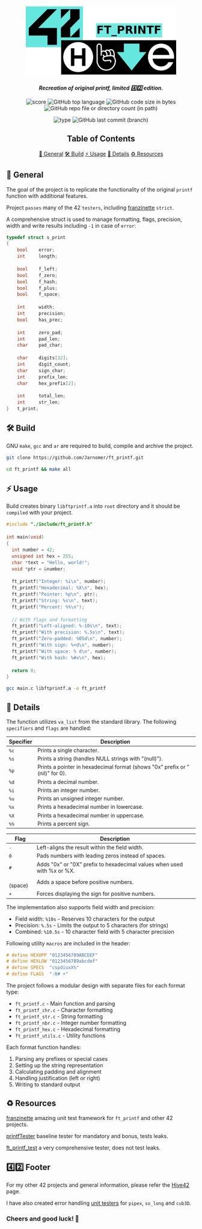 <h1 align="center">
  <img src="assets/ft_printf.png" alt="ft_printf" width="400">
</h1>

<p align="center">
	<b><i>Recreation of original printf, limited 4️⃣2️⃣ edition.</i></b><br>
</p>

<p align="center">
  <img src="https://img.shields.io/badge/Score-100%2F100-lightgreen?style=for-the-badge" alt="score">
  <img src="https://img.shields.io/github/languages/top/Jarnomer/ft_printf?style=for-the-badge&logo=c&label=%20&labelColor=gray&color=lightblue" alt="GitHub top language">
	<img src="https://img.shields.io/github/languages/code-size/Jarnomer/ft_printf?style=for-the-badge&color=lightyellow" alt="GitHub code size in bytes">
  <img src="https://img.shields.io/github/directory-file-count/Jarnomer/ft_printf/sources?style=for-the-badge&label=sources&color=pink" alt="GitHub repo file or directory count (in path)">
</p>

<p align="center">
    <img src="https://img.shields.io/badge/Type-Solo-violet?style=for-the-badge" alt="type">
  <img src="https://img.shields.io/github/last-commit/Jarnomer/ft_printf/main?style=for-the-badge&color=red" alt="GitHub last commit (branch)">
</p>

<div align="center">

## Table of Contents
[📝 General](#-general)
[🛠️ Build](#️-build)
[⚡ Usage](#-usage)
[🚀 Details](#-details)
[♻️ Resources](#️-resources)

</div>

## 📝 General

The goal of the project is to replicate the functionality of the original `printf` function with additional features.

Project `passes` many of the 42 `testers`, including [franzinette](https://github.com/xicodomingues/francinette) `strict`.

A comprehensive struct is used to manage formatting, flags, precision, width and write results including `-1` in case of `error`:

```c
typedef struct s_print
{
	bool	error;
	int		length;

	bool	f_left;
	bool	f_zero;
	bool	f_hash;
	bool	f_plus;
	bool	f_space;

	int		width;
	int		precision;
	bool	has_prec;

	int		zero_pad;
	int		pad_len;
	char	pad_char;

	char	digits[32];
	int		digit_count;
	char	sign_char;
	int		prefix_len;
	char	hex_prefix[2];

	int		total_len;
	int		str_len;
}	t_print;
```

## 🛠️ Build

GNU `make`, `gcc` and `ar` are required to build, compile and archive the project.

```bash
git clone https://github.com/Jarnomer/ft_printf.git
```

```bash
cd ft_printf && make all
```

## ⚡ Usage

Build creates binary `libftprintf.a` into `root` directory and it should be `compiled` with your project.

```c
#include "./include/ft_printf.h"

int main(void)
{
  int number = 42;
  unsigned int hex = 255;
  char *text = "Hello, world!";
  void *ptr = &number;

  ft_printf("Integer: %i\n", number);
  ft_printf("Hexadecimal: %X\n", hex);
  ft_printf("Pointer: %p\n", ptr);
  ft_printf("String: %s\n", text);
  ft_printf("Percent: %%\n");
  
  // With flags and formatting
  ft_printf("Left-aligned: %-10s\n", text);
  ft_printf("With precision: %.5s\n", text);
  ft_printf("Zero-padded: %05d\n", number);
  ft_printf("With sign: %+d\n", number);
  ft_printf("With space: % d\n", number);
  ft_printf("With hash: %#x\n", hex);
  
  return 0;
}
```

```bash
gcc main.c libftprintf.a -o ft_printf
```

## 🚀 Details

The function utilizes `va_list` from the standard library. The following `specifiers` and `flags` are handled:

| **Specifier** | **Description**                                                             |
|---------------|-----------------------------------------------------------------------------|
| `%c`          | Prints a single character.                                                  |
| `%s`          | Prints a string (handles NULL strings with "(null)").                       |
| `%p`          | Prints a pointer in hexadecimal format (shows "0x" prefix or "(nil)" for 0).|
| `%d`          | Prints a decimal number.                                                    |
| `%i`          | Prints an integer number.                                                   |
| `%u`          | Prints an unsigned integer number.                                          |
| `%x`          | Prints a hexadecimal number in lowercase.                                   |
| `%X`          | Prints a hexadecimal number in uppercase.                                   |
| `%%`          | Prints a percent sign.                                                      |

| **Flag**      | **Description**                                                             |
|---------------|-----------------------------------------------------------------------------|
| `-`           | Left-aligns the result within the field width.                              |
| `0`           | Pads numbers with leading zeros instead of spaces.                          |
| `#`           | Adds "0x" or "0X" prefix to hexadecimal values when used with %x or %X.     |
| ` ` (space)   | Adds a space before positive numbers.                                       |
| `+`           | Forces displaying the sign for positive numbers.                            |

The implementation also supports field width and precision:
- Field width: `%10s` - Reserves 10 characters for the output
- Precision: `%.5s` - Limits the output to 5 characters (for strings)
- Combined: `%10.5s` - 10 character field with 5 character precision

Following utility `macros` are included in the header:

```c
# define HEXUPP "0123456789ABCDEF"
# define HEXLOW "0123456789abcdef"
# define SPECS  "cspdiuxX%"
# define FLAGS  "-0# +"
```

The project follows a modular design with separate files for each format type:

- `ft_printf.c` - Main function and parsing
- `ft_printf_chr.c` - Character formatting
- `ft_printf_str.c` - String formatting
- `ft_printf_nbr.c` - Integer number formatting
- `ft_printf_hex.c` - Hexadecimal formatting
- `ft_printf_utils.c` - Utility functions

Each format function handles:

1. Parsing any prefixes or special cases
2. Setting up the string representation
3. Calculating padding and alignment
4. Handling justification (left or right)
5. Writing to standard output

## ♻️ Resources

[franzinette](https://github.com/xicodomingues/francinette) amazing unit test framework for `ft_printf` and other 42 projects.

[printfTester](https://github.com/Tripouille/printfTester) baseline tester for mandatory and bonus, tests leaks.

[ft_printf_test](https://github.com/cacharle/ft_printf_test) a very comprehensive tester, does not test leaks.

## 4️⃣2️⃣ Footer

For my other 42 projects and general information, please refer the [Hive42](https://github.com/Jarnomer/Hive42) page.

I have also created error handling [unit testers](https://github.com/Jarnomer/42Testers) for `pipex`, `so_long` and `cub3D`.

### Cheers and good luck! 🥳